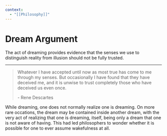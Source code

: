 ```yaml
---
context:
  - "[[Philosophy]]"
---
```


# Dream Argument

The act of dreaming provides evidence that the senses we use to distinguish reality from illusion should not be fully trusted.

---

> Whatever I have accepted until now as most true has come to me through my senses. But occasionally I have found that they have deceived me, and it is unwise to trust completely those who have deceived us even once.
>
> \- Rene Descartes

While dreaming, one does not normally realize one is dreaming. On more rare occations, the dream may be contained inside another dream, with the very act of realizing that one is dreaming, itself, being only a dream that one is not aware of having. This had led philosophers to wonder whether it is possible for one to ever assume wakefulness at all.

